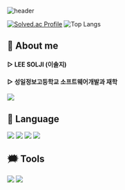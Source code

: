 ![header](https://capsule-render.vercel.app/api?type=waving&fontColor=000000&height=180&section=header&text=HELLO%20WORLD!&fontSize=70&animation=fadeIn)
 
[![Solved.ac Profile](http://mazassumnida.wtf/api/v2/generate_badge?boj=solji0622)](https://solved.ac/solji0622/)
![Top Langs](https://github-readme-stats.vercel.app/api/top-langs/?username=solji622&layout=compact)


###

 ## 💭 About me
#### ▷ LEE SOLJI (이솔지)
#### ▷ 성일정보고등학교 소프트웨어개발과 재학

<a href="https://www.instagram.com/2solees/" target="_blank"><img src="https://img.shields.io/badge/2solees-43B02A?style=flat&logo=Instagram&logoColor=white"/></a>


 ## 💬 Language
 
 <div align="left">
  <img src="https://img.shields.io/badge/Java-007396?style=flat&logo=OpenJDK&logoColor=white"/>
  <img src="https://img.shields.io/badge/-Python-3776AB?style=flat&logo=Python&logoColor=white"/>
  <img src="https://img.shields.io/badge/-HTML-E34F26?style=flat&logo=HTML5&logoColor=white"/>
  <img src="https://img.shields.io/badge/-CSS-1572B6?style=flat&logo=CSS3&logoColor=white"/>
</div>


## 🗯 Tools
<div align="left">
<img src="https://img.shields.io/badge/-Eclipse%20IDE-2C2255?style=flat&logo=Eclipse%20IDE&logoColor=white"/>
 <img src="https://img.shields.io/badge/-Visual%20Studio%20Code-007ACC?style=flat&logo=Visual%20Studio%20Code&logoColor=white"/>
 </div>
</div>

